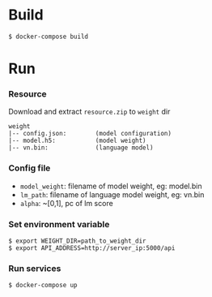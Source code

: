 # Build
`$ docker-compose build`  

# Run

### Resource
Download and extract `resource.zip` to `weight` dir
```
weight
|-- config.json:        (model configuration)
|-- model.h5:           (model weight)
|-- vn.bin:             (language model)
```

### Config file
- `model_weight`: filename of model weight, eg: model.bin
- `lm_path`: filename of language model weight, eg: vn.bin
- `alpha`: ~[0,1], pc of lm score

### Set environment variable
`$ export WEIGHT_DIR=path_to_weight_dir`  
`$ export API_ADDRESS=http://server_ip:5000/api`

### Run services
`$ docker-compose up`
